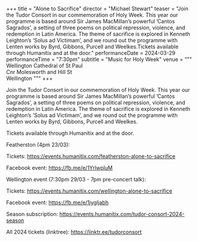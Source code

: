 +++
title = "Alone to Sacrifice"
director = "Michael Stewart"
teaser = "Join the Tudor Consort in our commemoration of Holy Week. This year our programme is based around Sir James MacMillan’s powerful ’Cantos Sagrados’, a setting of three poems on political repression, violence, and redemption in Latin America. The theme of sacrifice is explored in Kenneth Leighton’s ‘Solus ad Victimam’, and we round out the programme with Lenten works by Byrd, Gibbons, Purcell and Weelkes.Tickets available through Humanitix and at the door."
performanceDate = 2024-03-29
performanceTime = "7:30pm"
subtitle = "Music for Holy Week"
venue = """
Wellington Cathedral of St Paul  
Cnr Molesworth and Hill St  
Wellington
"""
+++

Join the Tudor Consort in our commemoration of Holy Week. This year our programme is based around Sir James MacMillan’s powerful ’Cantos Sagrados’, a setting of three poems on political repression, violence, and redemption in Latin America. The theme of sacrifice is explored in Kenneth Leighton’s ‘Solus ad Victimam’, and we round out the programme with Lenten works by Byrd, Gibbons, Purcell and Weelkes.


Tickets available through Humanitix and at the door.


Featherston (4pm 23/03):  

Tickets: https://events.humanitix.com/featherston-alone-to-sacrifice  

Facebook event: https://fb.me/e/1YrlwpluM


Wellington event (7:30pm 29/03 - 7pm pre-concert talk):  

Tickets: https://events.humanitix.com/wellington-alone-to-sacrifice  

Facebook event: https://fb.me/e/1jygljabh


Season subscription: https://events.humanitix.com/tudor-consort-2024-season  

All 2024 tickets (linktree): https://linktr.ee/tudorconsort

